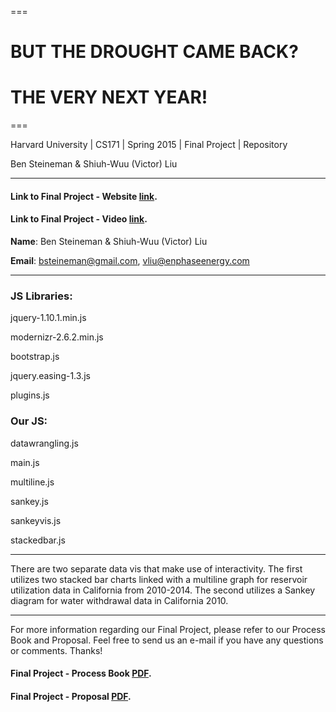 ===

# BUT THE DROUGHT CAME BACK?
# THE VERY NEXT YEAR!

===

Harvard University | CS171 | Spring 2015 | Final Project | Repository

Ben Steineman & Shiuh-Wuu (Victor) Liu 

---

#### Link to Final Project - Website [link](http://vliuatenphasedotcom.github.io/).

####  Link to Final Project - Video [link](https://www.youtube.com/watch?v=t7lqYfZV-rI).

**Name**: Ben Steineman & Shiuh-Wuu (Victor) Liu 

**Email**: bsteineman@gmail.com, vliu@enphaseenergy.com

---

### JS Libraries:

jquery-1.10.1.min.js

modernizr-2.6.2.min.js

bootstrap.js

jquery.easing-1.3.js

plugins.js


### Our JS:

datawrangling.js

main.js

multiline.js

sankey.js

sankeyvis.js

stackedbar.js

---

There are two separate data vis that make use of interactivity. The first utilizes two stacked bar charts linked with a multiline graph for reservoir utilization data in California from 2010-2014. The second utilizes a Sankey diagram for water withdrawal data in California 2010.

---
For more information regarding our Final Project, please refer to our Process Book and Proposal. Feel free to send us an e-mail if you have any questions or comments. Thanks!

#### Final Project - Process Book [PDF](http://vliuatenphasedotcom.github.io/Process_Book_Steineman_Liu.pdf).

#### Final Project - Proposal  [PDF](http://vliuatenphasedotcom.github.io/proposal_Steineman_Liu.pdf).